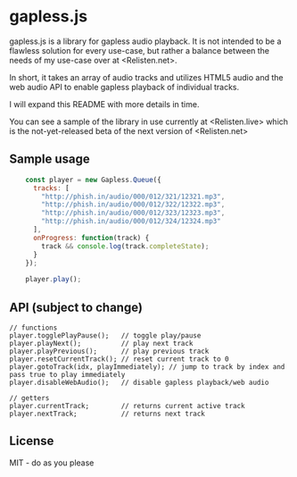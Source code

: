 # gapless.js

gapless.js is a library for gapless audio playback. It is not intended to be a flawless solution for every use-case, but rather a balance between the needs of my use-case over at <Relisten.net>.

In short, it takes an array of audio tracks and utilizes HTML5 audio and the web audio API to enable gapless playback of individual tracks.

I will expand this README with more details in time.

You can see a sample of the library in use currently at <Relisten.live> which is the not-yet-released beta of the next version of <Relisten.net>

## Sample usage

```javascript
    const player = new Gapless.Queue({
      tracks: [
        "http://phish.in/audio/000/012/321/12321.mp3",
        "http://phish.in/audio/000/012/322/12322.mp3",
        "http://phish.in/audio/000/012/323/12323.mp3",
        "http://phish.in/audio/000/012/324/12324.mp3"
      ],
      onProgress: function(track) {
        track && console.log(track.completeState);
      }
    });
    
    player.play();
```

## API (subject to change)

```
// functions
player.togglePlayPause();   // toggle play/pause
player.playNext();          // play next track
player.playPrevious();      // play previous track
player.resetCurrentTrack(); // reset current track to 0
player.gotoTrack(idx, playImmediately); // jump to track by index and pass true to play immediately
player.disableWebAudio();   // disable gapless playback/web audio

// getters
player.currentTrack;        // returns current active track
player.nextTrack;           // returns next track
```

## License

MIT - do as you please
